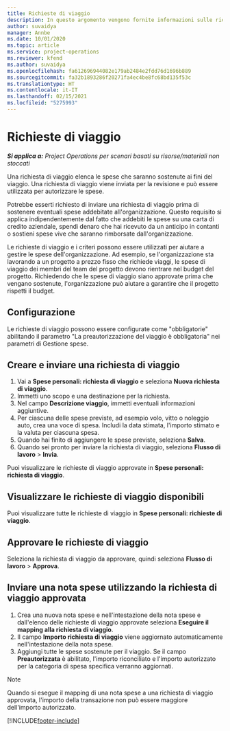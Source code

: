```yaml
---
title: Richieste di viaggio
description: In questo argomento vengono fornite informazioni sulle richieste di viaggio.
author: suvaidya
manager: Annbe
ms.date: 10/01/2020
ms.topic: article
ms.service: project-operations
ms.reviewer: kfend
ms.author: suvaidya
ms.openlocfilehash: fa612696944082e179ab2484e2fdd76d1696b889
ms.sourcegitcommit: fa32b1893286f20271fa4ec4be8fc68bd135f53c
ms.translationtype: HT
ms.contentlocale: it-IT
ms.lasthandoff: 02/15/2021
ms.locfileid: "5275993"
---
```

# <a name="travel-requisitions"></a>Richieste di viaggio

_**Si applica a:** Project Operations per scenari basati su risorse/materiali non stoccati_

Una richiesta di viaggio elenca le spese che saranno sostenute ai fini del viaggio. Una richiesta di viaggio viene inviata per la revisione e può essere utilizzata per autorizzare le spese.

Potrebbe esserti richiesto di inviare una richiesta di viaggio prima di sostenere eventuali spese addebitate all'organizzazione. Questo requisito si applica indipendentemente dal fatto che addebiti le spese su una carta di credito aziendale, spendi denaro che hai ricevuto da un anticipo in contanti o sostieni spese vive che saranno rimborsate dall'organizzazione.

Le richieste di viaggio e i criteri possono essere utilizzati per aiutare a gestire le spese dell'organizzazione. Ad esempio, se l'organizzazione sta lavorando a un progetto a prezzo fisso che richiede viaggi, le spese di viaggio dei membri del team del progetto devono rientrare nel budget del progetto. Richiedendo che le spese di viaggio siano approvate prima che vengano sostenute, l'organizzazione può aiutare a garantire che il progetto rispetti il budget.

## <a name="configuration"></a>Configurazione 

Le richieste di viaggio possono essere configurate come "obbligatorie" abilitando il parametro "La preautorizzazione del viaggio è obbligatoria" nei parametri di Gestione spese. 

## <a name="create-and-submit-a-travel-requisition"></a>Creare e inviare una richiesta di viaggio

1. Vai a **Spese personali: richiesta di viaggio** e seleziona **Nuova richiesta di viaggio**.
2. Immetti uno scopo e una destinazione per la richiesta.
3. Nel campo **Descrizione viaggio**, immetti eventuali informazioni aggiuntive. 
4. Per ciascuna delle spese previste, ad esempio volo, vitto o noleggio auto, crea una voce di spesa. Includi la data stimata, l'importo stimato e la valuta per ciascuna spesa. 
5. Quando hai finito di aggiungere le spese previste, seleziona **Salva**.
6. Quando sei pronto per inviare la richiesta di viaggio, seleziona **Flusso di lavoro** > **Invia**.

Puoi visualizzare le richieste di viaggio approvate in **Spese personali: richiesta di viaggio**. 

## <a name="view-available-travel-requisitions"></a>Visualizzare le richieste di viaggio disponibili

Puoi visualizzare tutte le richieste di viaggio in **Spese personali: richieste di viaggio**.

## <a name="approve-travel-requisitions"></a>Approvare le richieste di viaggio

Seleziona la richiesta di viaggio da approvare, quindi seleziona **Flusso di lavoro** > **Approva**.  

## <a name="submit-an-expense-report-using-your-approved-travel-requisition"></a>Inviare una nota spese utilizzando la richiesta di viaggio approvata

1. Crea una nuova nota spese e nell'intestazione della nota spese e dall'elenco delle richieste di viaggio approvate seleziona **Eseguire il mapping alla richiesta di viaggio**.
2. Il campo **Importo richiesta di viaggio** viene aggiornato automaticamente nell'intestazione della nota spese.
3. Aggiungi tutte le spese sostenute per il viaggio. Se il campo **Preautorizzata** è abilitato, l'importo riconciliato e l'importo autorizzato per la categoria di spesa specifica verranno aggiornati.

> [!NOTE]
> Quando si esegue il mapping di una nota spese a una richiesta di viaggio approvata, l'importo della transazione non può essere maggiore dell'importo autorizzato. 


[!INCLUDE[footer-include](../includes/footer-banner.md)]